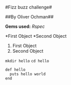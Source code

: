#Fizz buzz challenge#

##By Oliver Ochman##

**Gems used:**
*Rspec*

*First Object
*Second Object

1. First Object
2. Second Object


`mkdir hello`
`cd hello`

```
def hello
  puts hello world
end
```
